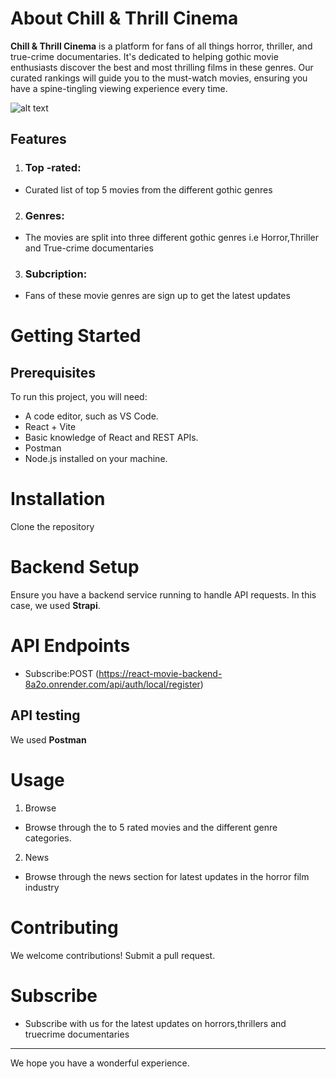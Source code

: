 # About Chill & Thrill Cinema
**Chill & Thrill Cinema** is a platform for fans of all things horror, thriller, and true-crime documentaries.
It's dedicated to helping gothic movie enthusiasts discover the best and most thrilling films in these genres.
Our curated rankings will guide you to the must-watch movies, ensuring you have a spine-tingling viewing experience every time.


![alt text]()

## Features
1. ### Top -rated: 
- Curated list of top 5 movies from the different gothic genres
2.  ### Genres:
- The movies are split into three different gothic genres i.e Horror,Thriller and True-crime documentaries

3.  ### Subcription: 
- Fans of these movie genres are sign up to get the latest updates


# Getting Started
## Prerequisites
To run this project, you will need:
- A code editor, such as VS Code.
- React + Vite
- Basic knowledge of React and REST APIs.
- Postman
- Node.js installed on your machine.


# Installation
Clone the repository

# Backend Setup
Ensure you have a backend service running to handle API requests. In this case, we used **Strapi**.

# API Endpoints
- Subscribe:POST (https://react-movie-backend-8a2o.onrender.com/api/auth/local/register)

## API testing
We used **Postman**

# Usage
1. Browse  
- Browse through the to 5 rated movies and the different genre categories.

2. News
- Browse through the news section for latest updates in the horror film industry

# Contributing
We welcome contributions! Submit a pull request.

# Subscribe
- Subscribe with us for the latest updates on horrors,thrillers and truecrime documentaries

---
We hope you have a wonderful experience.




